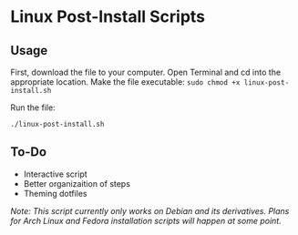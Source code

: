 # Linux Post-Install Scripts  

## Usage

First, download the file to your computer. Open Terminal and cd into the appropriate location. Make the file executable:
` sudo chmod +x linux-post-install.sh `


Run the file:

` ./linux-post-install.sh `


## To-Do

* Interactive script 
* Better organizaition of steps 
* Theming dotfiles 


*Note: This script currently only works on Debian and its derivatives. Plans for Arch Linux and Fedora installation scripts will happen at some point.*
